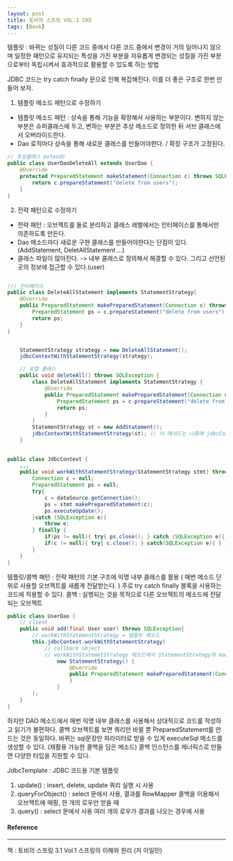 ```yaml
---
layout: post
title: 토비의 스프링 VOL.1 CH3
tags: [Book]
---
```


템플릿 : 바뀌는 성질이 다른 코드 중에서 다른 코드 중에서 변경이 거의 일어나지 않으며 일정한 패턴으로 유지되는 특성을 가진 부분을 자유롭게 변경되는 성질을 가진 부분으로부터 독립시켜서 효과적으로 활용할 수 있도록 하는 방법 

JDBC 코드는 try catch finally 문으로 인해 복잡해진다. 이를 더 좋은 구조로 한번 만들어 보자. 

1. 템플릿 메소드 패턴으로 수정하기
- 템플릿 메소드 패턴 : 상속을 통해 기능을 확장해서 사용하는 부분이다. 변하지 않는 부분은 슈퍼클래스에 두고, 변하는 부분은 추상 메소드로 정의한 뒤 서브 클래스에서 오버라이드한다.  
- Dao 로직마다 상속을 통해 새로운 클래스를 만들어야한다. / 확장 구조가 고정된다.

``` java
// 추상클래스 extends
public class UserDaoDeleteAll extends UserDao {
    @Override
    protected PreparedStatement makeStatement(Connection c) throws SQLException {
        return c.prepareStatement("delete from users");
    }
}

```

2. 전략 패턴으로 수정하기
- 전략 패턴 : 오브젝트를 둘로 분리하고 클래스 레벨에서는 인터페이스를 통해서만 의존하도록 만든다.
- Dao 메소드마다 새로운 구현 클래스를 만들어야한다는 단점이 있다. (AddStatement, DeletAllStatement ...)
- 클래스 파일이 많아진다. -> 내부 클래스로 정의해서 해결할 수 있다. 그리고 선언된 곳의 정보에 접근할 수 있다.(user)

``` java

/// 인터페이스
public class DeleteAllStatement implements StatementStrategy{
    @Override
    public PreparedStatement makePreparedStatement(Connection c) throws SQLException {
        PreparedStatement ps = c.prepareStatement("delete from users");
        return ps;
    }
}

```

``` java

    StatementStrategy strategy = new DeleteAllStatement();
    jdbcContextWithStatementStrategy(strategy);

```

``` java
    // 로컬 클래스
    public void deleteAll() throws SQLException {
        class DeleteAllStatement implements StatementStrategy {
            @Override
            public PreparedStatement makePreparedStatement(Connection c) throws SQLException {
                PreparedStatement ps = c.prepareStatement("delete from users");
                return ps;
            }
        }
        StatementStrategy st = new AddStatement();
        jdbcContextWithStatementStrategy(st); // 이 메서드는 나중에 jdbcContext로 분리
    }
         
``` 

``` java
public class JdbcContext {
    ...
    public void workWithStatementStrategy(StatementStrategy stmt) throws SQLException{
        Connection c = null;
        PreparedStatement ps = null;
        try{
            c = dataSource.getConnection();
            ps = stmt.makePreparedStatement(c);
            ps.executeUpdate();
        }catch (SQLException e){
            throw e;
        } finally {
            if(ps != null){ try{ ps.close(); } catch (SQLException e){ } }
            if(c != null){ try{ c.close(); } catch(SQLException e){ } }
        }
    }
}   
```

템플릿/콜백 패턴 : 전략 패턴의 기본 구조에 익명 내부 클래스를 활용 ( 매번 메소드 단위로 사용할 오브젝트를 새롭게 전달받는다. )
주로 try catch finally 블록을 사용하는 코드에 적용할 수 있다.
콜백 : 실행되는 것을 목적으로 다른 오브젝트의 메소드에 전달되는 오브젝트

``` java
public class UserDao {
    // client
    public void add(final User user) throws SQLException{
        // workWithStatementStrategy = 템플릿 메소드
        this.jdbcContext.workWithStatementStrategy(
            // callback object
            // workWithStatemetStrategy 메소드에서 StatementStrategy의 makePreparedStatement 메소드 호출
                new StatementStrategy() {
                    @Override
                    public PreparedStatement makePreparedStatement(Connection c) throws SQLException {
                    }
                }
        );
    }
}
```

하지만 DAO 메소드에서 매번 익명 내부 클래스를 사용해서 상대적으로 코드를 작성하고 읽기가 불편하다.
콜백 오브젝트를 보면 쿼리만 바뀔 뿐 PreparedStatement를 만드는 것은 동일하다.
바뀌는 sql문장만 파라미터로 받을 수 있게 executeSql 메소드를 생성할 수 있다. (재활용 가능한 콜백을 담은 메소드)
콜백 인스턴스를 제너릭스로 만들면 다양한 타입을 지원할 수 있다.

JdbcTemplate : JDBC 코드용 기본 템플릿
1. update() : insert, delete, update 쿼리 실행 시 사용
2. queryForObject() : select 문에서 사용, 결과를 RowMapper 콜백을 이용해서 오브젝트에 매핑, 한 개의 로우만 얻을 때
3. query() : select 문에서 사용 여러 개의 로우가 결과를 나오는 경우에 사용

#### Reference
* * *
책 : 토비의 스프링 3.1 Vol.1 스프링의 이해와 원리 (저 이일민)